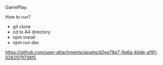 GamePlay. 

How to run? 
- git clone
- cd to A4 directory
- npm install
- npm run dev

https://github.com/user-attachments/assets/d2ee78e7-9a6a-4dde-af91-0282979738f5

